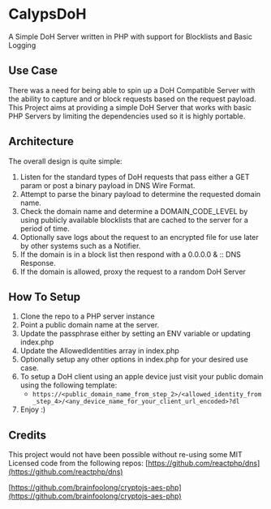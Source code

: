 # CalypsDoH

A Simple DoH Server written in PHP with support for Blocklists and Basic Logging

## Use Case

There was a need for being able to spin up a DoH Compatible Server with the ability to capture and or block requests based on the request payload. This Project aims at providing a simple DoH Server that works with basic PHP Servers by limiting the dependencies used so it is highly portable.

## Architecture

The overall design is quite simple:

1. Listen for the standard types of DoH requests that pass either a GET param or post a binary payload in DNS Wire Format.
2. Attempt to parse the binary payload to determine the requested domain name.
3. Check the domain name and determine a DOMAIN_CODE_LEVEL by using publicly available blocklists that are cached to the server for a period of time.
4. Optionally save logs about the request to an encrypted file for use later by other systems such as a Notifier.
5. If the domain is in a block list then respond with a 0.0.0.0 & :: DNS Response.
6. If the domain is allowed, proxy the request to a random DoH Server

## How To Setup

1. Clone the repo to a PHP server instance
2. Point a public domain name at the server.
3. Update the passphrase either by setting an ENV variable or updating index.php
4. Update the AllowedIdentities array in index.php
5. Optionally setup any other options in index.php for your desired use case.
6. To setup a DoH client using an apple device just visit your public domain using the following template:
   - `https://<public_domain_name_from_step_2>/<allowed_identity_from_step_4>/<any_device_name_for_your_client_url_encoded>?dl`
7. Enjoy :)

## Credits

This project would not have been possible without re-using some MIT Licensed code from the following repos:
[https://github.com/reactphp/dns](https://github.com/reactphp/dns)

[https://github.com/brainfoolong/cryptojs-aes-php](https://github.com/brainfoolong/cryptojs-aes-php)
